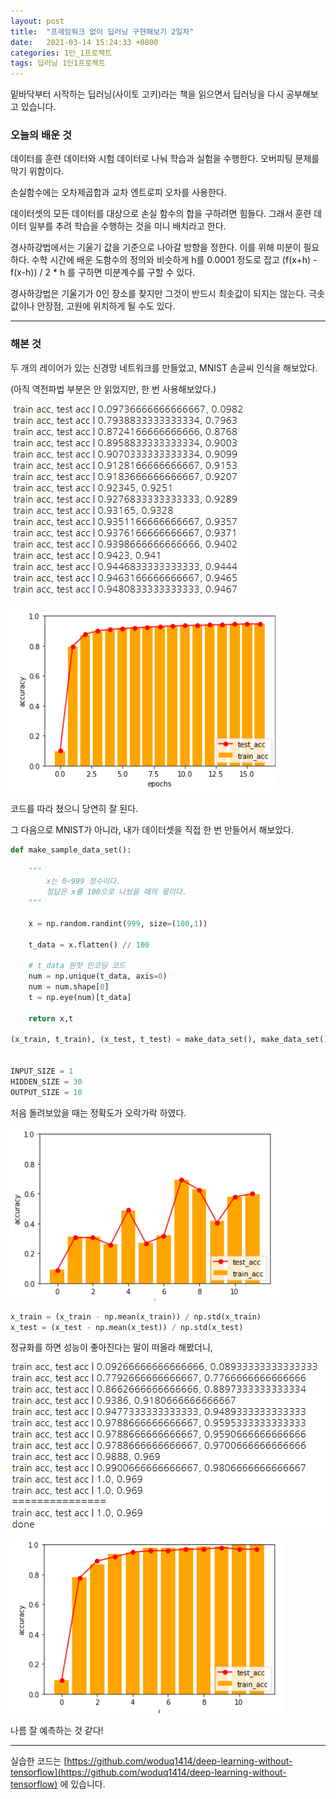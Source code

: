 ```yaml
---
layout: post
title:  "프레임워크 없이 딥러닝 구현해보기 2일차"
date:   2021-03-14 15:24:33 +0800
categories: 1인_1프로젝트
tags: 딥러닝 1인1프로젝트
---
```


밑바닥부터 시작하는 딥러닝(사이토 고키)라는 책을 읽으면서 딥러닝을 다시 공부해보고 있습니다. 



### 오늘의 배운 것

데이터를 훈련 데이터와 시험 데이터로 나눠 학습과 실험을 수행한다. 오버피팅 문제를 막기 위함이다. 

손실함수에는 오차제곱합과 교차 엔트로피 오차를 사용한다.

데이터셋의 모든 데이터를 대상으로 손실 함수의 합을 구하려면 힘들다. 그래서 훈련 데이터 일부를 추려 학습을 수행하는 것을 미니 배치라고 한다.

경사하강법에서는 기울기 값을 기준으로 나아갈 방향을 정한다. 이를 위해 미분이 필요하다. 수학 시간에 배운 도함수의 정의와 비슷하게 h를 0.0001 정도로 잡고 (f(x+h) - f(x-h)) / 2 * h 를 구하면 미분계수를 구할 수 있다. 

경사하강법은 기울기가 0인 장소를 찾지만 그것이 반드시 최솟값이 되지는 않는다. 극솟값이나 안장점, 고원에 위치하게 될 수도 있다.



------

### 해본 것



두 개의 레이어가 있는 신경망 네트워크를 만들었고, MNIST 손글씨 인식을 해보았다.

(아직 역전파법 부분은 안 읽었지만, 한 번 사용해보았다.)

![1](/assets/images/post/20210314/1.png)

![2](/assets/images/post/20210314/2.png)

코드를 따라 쳤으니 당연히 잘 된다.

그 다음으로 MNIST가 아니라, 내가 데이터셋을 직접 한 번 만들어서 해보았다.

```python
def make_sample_data_set():
    
    """
        x는 0~999 정수이다.
        정답은 x를 100으로 나눴을 때의 몫이다.
    """
    
    x = np.random.randint(999, size=(100,1))

    t_data = x.flatten() // 100
    
    # t_data 원핫 인코딩 코드
    num = np.unique(t_data, axis=0)
    num = num.shape[0]
    t = np.eye(num)[t_data] 
    
    return x,t

(x_train, t_train), (x_test, t_test) = make_data_set(), make_data_set()


INPUT_SIZE = 1
HIDDEN_SIZE = 30
OUTPUT_SIZE = 10
```

처음 돌려보았을 때는 정확도가 오락가락 하였다.

![5](/assets/images/post/20210314/5.png)

```python
x_train = (x_train - np.mean(x_train)) / np.std(x_train)
x_test = (x_test - np.mean(x_test)) / np.std(x_test)
```

정규화를 하면 성능이 좋아진다는 말이 떠올라 해봤더니,

![3](/assets/images/post/20210314/3.png)

![4](/assets/images/post/20210314/4.png)

나름 잘 예측하는 것 같다!



------

실습한 코드는 [https://github.com/woduq1414/deep-learning-without-tensorflow](https://github.com/woduq1414/deep-learning-without-tensorflow) 에 있습니다.

